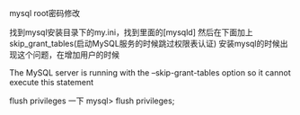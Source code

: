 mysql root密码修改

找到mysql安装目录下的my.ini，找到里面的[mysqld] 然后在下面加上skip_grant_tables(启动MySQL服务的时候跳过权限表认证)
安装mysql的时候出现这个问题，在增加用户的时候

The MySQL server is running with the –skip-grant-tables option so it cannot execute this statement

flush privileges 一下
mysql> flush privileges;